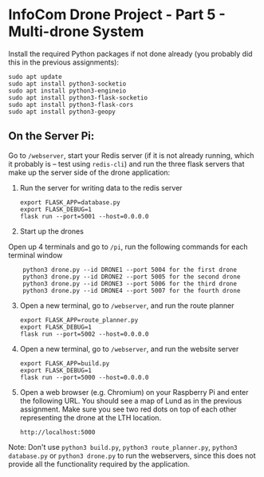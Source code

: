 # InfoCom Drone Project - Part 5 - Multi-drone System
Install the required Python packages if not done already (you probably did this in the previous assignments):
```
sudo apt update
sudo apt install python3-socketio
sudo apt install python3-engineio
sudo apt install python3-flask-socketio
sudo apt install python3-flask-cors
sudo apt install python3-geopy
```


## On the Server Pi:
Go to `/webserver`, start your Redis server (if it is not already running, which it probably is – test using `redis-cli`) and run the three flask servers that make up the server side of the drone application:

1. Run the server for writing data to the redis server
    ```
    export FLASK_APP=database.py
    export FLASK_DEBUG=1
    flask run --port=5001 --host=0.0.0.0
    ```

2. Start up the drones

Open up 4 terminals and go to `/pi`, run the following commands for each terminal window
```
    python3 drone.py --id DRONE1 --port 5004 for the first drone 
    python3 drone.py --id DRONE2 --port 5005 for the second drone
    python3 drone.py --id DRONE3 --port 5006 for the third drone 
    python3 drone.py --id DRONE4 --port 5007 for the fourth drone 
```
3. Open a new terminal, go to `/webserver`, and run the route planner
    ```
    export FLASK_APP=route_planner.py
    export FLASK_DEBUG=1
    flask run --port=5002 --host=0.0.0.0
    ```

4. Open a new terminal, go to `/webserver`,  and run the website server
    ```
    export FLASK_APP=build.py
    export FLASK_DEBUG=1
    flask run --port=5000 --host=0.0.0.0    
    ```

5.  Open a web browser (e.g. Chromium) on your Raspberry Pi and enter the following URL. You should see a map of Lund as in the previous assignment. Make sure you see two red dots on top of each other representing the drone at the LTH location.

    ```
    http://localhost:5000
    ```

Note: Don't use `python3 build.py`, `python3 route_planner.py`, `python3 database.py` or `python3 drone.py` to run the webservers, since this does not provide all the functionality required by the application.

